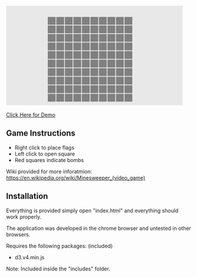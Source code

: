
![demo gif1](sample.gif)

[Click Here for Demo](https://jevan1000.github.io/Minesweeper/)

## Game Instructions
- Right click to place flags
- Left click to open square
- Red squares indicate bombs

Wiki provided for more inforatmion:
https://en.wikipedia.org/wiki/Minesweeper_(video_game)

## Installation
Everything is provided simply open "index.html" and everything should
work properly.

The application was developed in the chrome browser 
and untested in other browsers.

Requires the following packages: (included)
- d3.v4.min.js

Note: Included inside the "includes" folder. 
